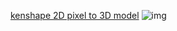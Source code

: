[kenshape 2D pixel to 3D model](https://tools.kenney.nl/kenshape/)
![img](https://tools.kenney.nl/kenshape/data/img/screenshot.png)
